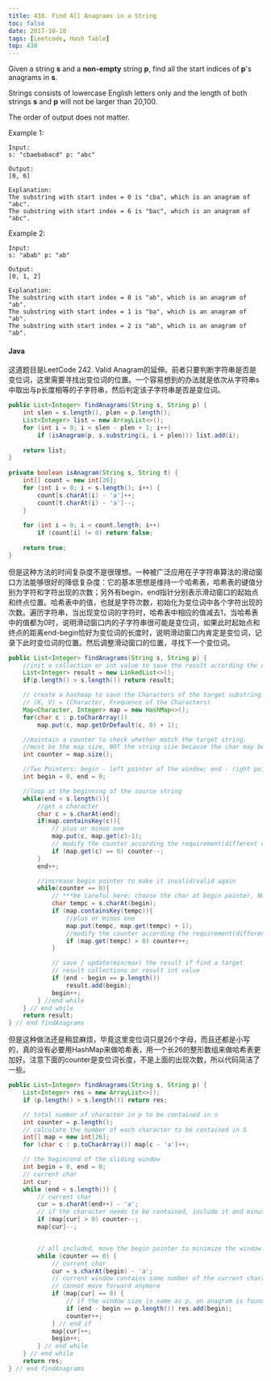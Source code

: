 ```yaml
---
title: 438. Find All Anagrams in a String
toc: false
date: 2017-10-10
tags: [Leetcode, Hash Table]
top: 438
---
```


Given a string **s** and a **non-empty** string **p**, find all the start indices of **p**'s anagrams in **s**.

Strings consists of lowercase English letters only and the length of both strings **s** and **p** will not be larger than 20,100.

The order of output does not matter.

Example 1:

```
Input:
s: "cbaebabacd" p: "abc"

Output:
[0, 6]

Explanation:
The substring with start index = 0 is "cba", which is an anagram of "abc".
The substring with start index = 6 is "bac", which is an anagram of "abc".
```

Example 2:

```
Input:
s: "abab" p: "ab"

Output:
[0, 1, 2]

Explanation:
The substring with start index = 0 is "ab", which is an anagram of "ab".
The substring with start index = 1 is "ba", which is an anagram of "ab".
The substring with start index = 2 is "ab", which is an anagram of "ab".
```

#### Java

这道题目是LeetCode 242. Valid Anagram的延伸。前者只要判断字符串是否是变位词，这里需要寻找出变位词的位置。一个容易想到的办法就是依次从字符串s中取出与p长度相等的子字符串，然后判定该子字符串是否是变位词。

```Java
public List<Integer> findAnagrams(String s, String p) {
    int slen = s.length(), plen = p.length();
    List<Integer> list = new ArrayList<>();
    for (int i = 0; i < slen - plen + 1; i++)
        if (isAnagram(p, s.substring(i, i + plen))) list.add(i);
    
    return list;
}
    
private boolean isAnagram(String s, String t) {
    int[] count = new int[26];
    for (int i = 0; i < s.length(); i++) {
        count[s.charAt(i) - 'a']++;
        count[t.charAt(i) - 'a']--;
    }
    
    for (int i = 0; i < count.length; i++) 
        if (count[i] != 0) return false;
    
    return true;
}
```

但是这种方法的时间复杂度不是很理想。一种被广泛应用在子字符串算法的滑动窗口方法能够很好的降低复杂度：它的基本思想是维持一个哈希表，哈希表的键值分别为字符和字符出现的次数；另外有begin，end指针分别表示滑动窗口的起始点和终点位置。哈希表中的值，也就是字符次数，初始化为变位词中各个字符出现的次数。遍历字符串，当出现变位词的字符时，哈希表中相应的值减去1，当哈希表中的值都为0时，说明滑动窗口内的子字符串很可能是变位词，如果此时起始点和终点的距离end-begin恰好为变位词的长度时，说明滑动窗口内肯定是变位词，记录下此时变位词的位置。然后调整滑动窗口的位置，寻找下一个变位词。


```Java
public List<Integer> findAnagrams(String s, String p) {
    //init a collection or int value to save the result according the question.
    List<Integer> result = new LinkedList<>();
    if(p.length() > s.length()) return result;

    // create a hashmap to save the Characters of the target substring.
    // (K, V) = (Character, Frequence of the Characters)
    Map<Character, Integer> map = new HashMap<>();
    for(char c : p.toCharArray())
        map.put(c, map.getOrDefault(c, 0) + 1);

    //maintain a counter to check whether match the target string.
    //must be the map size, NOT the string size because the char may be duplicate.
    int counter = map.size();

    //Two Pointers: begin - left pointer of the window; end - right pointer of the window
    int begin = 0, end = 0;

    //loop at the beginning of the source string
    while(end < s.length()){
        //get a character
        char c = s.charAt(end);
        if(map.containsKey(c)){
            // plus or minus one
            map.put(c, map.get(c)-1);
            // modify the counter according the requirement(different condition).
            if (map.get(c) == 0) counter--;
        }
        end++;

        //increase begin pointer to make it invalid/valid again
        while(counter == 0){
            // ***be careful here: choose the char at begin pointer, NOT the end pointer
            char tempc = s.charAt(begin);
            if (map.containsKey(tempc)){
                //plus or minus one
                map.put(tempc, map.get(tempc) + 1);
                //modify the counter according the requirement(different condition).
                if (map.get(tempc) > 0) counter++;
            }

            // save / update(min/max) the result if find a target
            // result collections or result int value
            if (end - begin == p.length())
                result.add(begin);
            begin++;
        } //end while
    } // end while
    return result;
} // end findAnagrams
```

但是这种做法还是稍显麻烦，毕竟这里变位词只是26个字母，而且还都是小写的，真的没有必要用HashMap来做哈希表，用一个长26的整形数组来做哈希表更加好。注意下面的counter是变位词长度，不是上面的出现次数，所以代码简洁了一些。



```Java
public List<Integer> findAnagrams(String s, String p) {
    List<Integer> res = new ArrayList<>();
    if (p.length() > s.length()) return res;

    // total number of character in p to be contained in s
    int counter = p.length();
    // calculate the number of each character to be contained in S
    int[] map = new int[26];
    for (char c : p.toCharArray()) map[c - 'a']++;

    // the begin/end of the sliding window
    int begin = 0, end = 0;
    // current char
    int cur;
    while (end < s.length()) {
        // current char
        cur = s.charAt(end++) - 'a';
        // if the character needs to be contained, include it and minus the counter
        if (map[cur] > 0) counter--;
        map[cur]--;


        // all included, move the begin pointer to minimize the window
        while (counter == 0) {
            // current char
            cur = s.charAt(begin) - 'a';
            // current window contains same number of the current character as in p,
            // cannot move forward anymore
            if (map[cur] == 0) {
                // if the window size is same as p, an anagram is found
                if (end - begin == p.length()) res.add(begin);
                counter++;
            } // end if
            map[cur]++;
            begin++;
        } // end while
    } // end while
    return res;
} // end findAnagrams
```